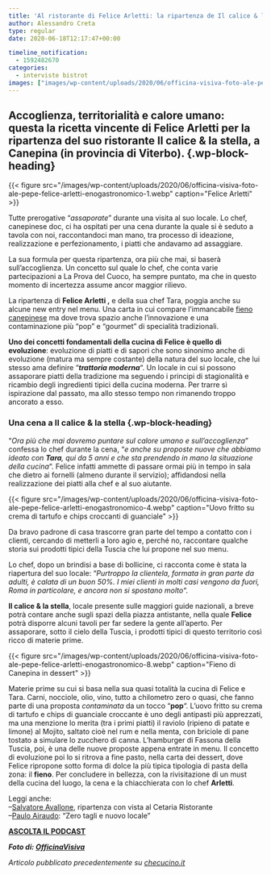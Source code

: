 ```yaml
---
title: 'Al ristorante di Felice Arletti: la ripartenza de Il calice & la stella'
author: Alessandro Creta
type: regular
date: 2020-06-18T12:17:47+00:00

timeline_notification:
  - 1592482670
categories:
  - interviste bistrot
images: ["images/wp-content/uploads/2020/06/officina-visiva-foto-ale-pepe-felice-arletti-enogastronomico-6.webp"]
---
```

## Accoglienza, territorialità e calore umano: questa la ricetta vincente di Felice Arletti per la ripartenza del suo ristorante Il calice & la stella, a Canepina (in provincia di Viterbo).  {.wp-block-heading}


{{< figure src="/images/wp-content/uploads/2020/06/officina-visiva-foto-ale-pepe-felice-arletti-enogastronomico-1.webp" caption="Felice Arletti" >}}


Tutte prerogative &#8220;_assaporate_&#8221; durante una visita al suo locale. Lo chef, canepinese doc, ci ha ospitati per una cena durante la quale si è seduto a tavola con noi, raccontandoci man mano, tra processo di ideazione, realizzazione e perfezionamento, i piatti che andavamo ad assaggiare.

La sua formula per questa ripartenza, ora più che mai, si baserà sull&#8217;accoglienza. Un concetto sul quale lo chef, che conta varie partecipazioni a La Prova del Cuoco, ha sempre puntato, ma che in questo momento di incertezza assume ancor maggior rilievo. 

La ripartenza di **Felice Arletti ,** e della sua chef Tara, poggia anche su alcune new entry nel menu. Una carta in cui compare l&#8217;immancabile <a rel="noreferrer noopener" href="https://www.mytuscia.com/fieno-canepina.html" target="_blank">fieno canepinese</a> ma dove trova spazio anche l&#8217;innovazione e una contaminazione più &#8220;pop&#8221; e &#8220;gourmet&#8221; di specialità tradizionali. 

**Uno dei concetti fondamentali della cucina di Felice è quello di evoluzione**: evoluzione di piatti e di sapori che sono sinonimo anche di evoluzione (matura ma sempre costante) della natura del suo locale, che lui stesso ama definire &#8220;_**trattoria moderna**_&#8220;. Un locale in cui si possono assaporare piatti della tradizione ma seguendo i principi di stagionalità e ricambio degli ingredienti tipici della cucina moderna. Per trarre sì ispirazione dal passato, ma allo stesso tempo non rimanendo troppo ancorato a esso. 

### Una cena a Il calice & la stella {.wp-block-heading}

&#8220;_Ora più che mai dovremo puntare sul calore umano e sull&#8217;accoglienza_&#8221; confessa lo chef durante la cena, &#8220;_e anche su proposte nuove che abbiamo ideato con **Tara**, qui da 5 anni e che sta prendendo in mano la situazione della cucina_&#8220;. Felice infatti ammette di passare ormai più in tempo in sala che dietro ai fornelli (almeno durante il servizio); affidandosi nella realizzazione dei piatti alla chef e al suo aiutante.


{{< figure src="/images/wp-content/uploads/2020/06/officina-visiva-foto-ale-pepe-felice-arletti-enogastronomico-4.webp" caption="Uovo fritto su crema di tartufo e chips croccanti di guanciale" >}}


Da bravo padrone di casa trascorre gran parte del tempo a contatto con i clienti, cercando di metterli a loro agio e, perché no, raccontare qualche storia sui prodotti tipici della Tuscia che lui propone nel suo menu.

Lo chef, dopo un brindisi a base di bollicine, ci racconta come è stata la riapertura del suo locale: &#8220;_Purtroppo la clientela, formata in gran parte da adulti, è calata di un buon 50%. I miei clienti in molti casi vengono da fuori,_ _Roma in particolare,_ _e ancora non si spostano molto_&#8220;. 

**Il calice & la stella**, locale presente sulle maggiori guide nazionali, a breve potrà contare anche sugli spazi della piazza antistante, nella quale **Felice** potrà disporre alcuni tavoli per far sedere la gente all&#8217;aperto. Per assaporare, sotto il cielo della Tuscia, i prodotti tipici di questo territorio così ricco di materie prime.


{{< figure src="/images/wp-content/uploads/2020/06/officina-visiva-foto-ale-pepe-felice-arletti-enogastronomico-8.webp" caption="Fieno di Canepina in dessert" >}}


Materie prime su cui si basa nella sua quasi totalità la cucina di Felice e Tara. Carni, nocciole, olio, vino, tutto a chilometro zero o quasi, che fanno parte di una proposta _contaminata_ da un tocco &#8220;**pop**&#8220;. L&#8217;uovo fritto su crema di tartufo e chips di guanciale croccante è uno degli antipasti più apprezzati, ma una menzione lo merita (tra i primi piatti) il raviolo (ripieno di patate e limone) al Mojito, saltato cioè nel rum e nella menta, con briciole di pane tostato a simulare lo zucchero di canna. L&#8217;hamburger di Fassona della Tuscia, poi, è una delle nuove proposte appena entrate in menu. Il concetto di evoluzione poi lo si ritrova a fine pasto, nella carta dei dessert, dove Felice ripropone sotto forma di dolce la più tipica tipologia di pasta della zona: il **fieno**. Per concludere in bellezza, con la rivisitazione di un must della cucina del luogo, la cena e la chiacchierata con lo chef **Arletti**.

Leggi anche:  
&#8211;<a href="https://aleepepe.com/2020/06/12/terrazza-cetaria-ristorante-avallone/" target="_blank" rel="noreferrer noopener">Salvatore Avallone</a>, ripartenza con vista al Cetaria Ristorante  
&#8211;<a href="https://aleepepe.com/2020/06/01/paulo-airaudo/" target="_blank" rel="noreferrer noopener">Paulo Airaudo</a>: &#8220;Zero tagli e nuovo locale&#8221;

<p class="has-text-align-center">
  <a rel="noreferrer noopener" href="https://apple.co/352xcOm" target="_blank"><strong>ASCOLTA IL PODCAST</strong></a>
</p>

_**Foto di: <a rel="noreferrer noopener" href="https://www.officinavisiva.it/" target="_blank">OfficinaVisiva</a>**_

_Articolo pubblicato precedentemente su <a rel="noreferrer noopener" href="https://www.checucino.it/" target="_blank">checucino.it</a>_